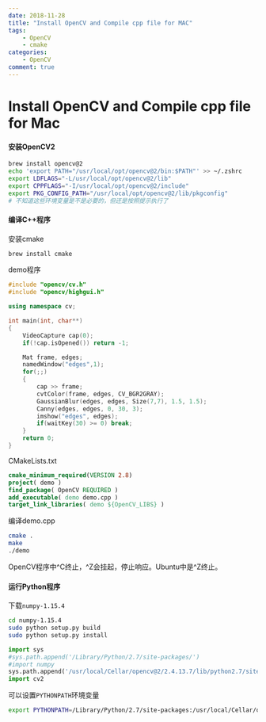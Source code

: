 ```yaml
---
date: 2018-11-28
title: "Install OpenCV and Compile cpp file for MAC"
tags:
    - OpenCV
    - cmake
categories:
    - OpenCV
comment: true
---
```


# Install OpenCV and Compile cpp file for Mac

#### 安装OpenCV2

```bash
brew install opencv@2
echo 'export PATH="/usr/local/opt/opencv@2/bin:$PATH"' >> ~/.zshrc
export LDFLAGS="-L/usr/local/opt/opencv@2/lib"
export CPPFLAGS="-I/usr/local/opt/opencv@2/include"
export PKG_CONFIG_PATH="/usr/local/opt/opencv@2/lib/pkgconfig"
# 不知道这些环境变量是不是必要的，但还是按照提示执行了
```

#### 编译C++程序

安装cmake

```bash
brew install cmake
```

demo程序

```c++
#include "opencv/cv.h"
#include "opencv/highgui.h"

using namespace cv;

int main(int, char**)
{
    VideoCapture cap(0);
    if(!cap.isOpened()) return -1;

    Mat frame, edges;
    namedWindow("edges",1);
    for(;;)
    {
        cap >> frame;
        cvtColor(frame, edges, CV_BGR2GRAY);
        GaussianBlur(edges, edges, Size(7,7), 1.5, 1.5);
        Canny(edges, edges, 0, 30, 3);
        imshow("edges", edges);
        if(waitKey(30) >= 0) break;
    }
    return 0;
}
```

CMakeLists.txt

```cmake
cmake_minimum_required(VERSION 2.8)
project( demo )
find_package( OpenCV REQUIRED )
add_executable( demo demo.cpp )
target_link_libraries( demo ${OpenCV_LIBS} )
```

编译demo.cpp

```bash
cmake .
make
./demo
```

OpenCV程序中\^C终止，\^Z会挂起，停止响应。Ubuntu中是\^Z终止。

#### 运行Python程序

下载`numpy-1.15.4`

```bash
cd numpy-1.15.4
sudo python setup.py build
sudo python setup.py install
```



```python
import sys
#sys.path.append('/Library/Python/2.7/site-packages/')
#import numpy
sys.path.append('/usr/local/Cellar/opencv@2/2.4.13.7/lib/python2.7/site-packages')
import cv2
```
可以设置`PYTHONPATH`环境变量
```bash
export PYTHONPATH=/Library/Python/2.7/site-packages:/usr/local/Cellar/opencv@2/2.4.13.7/lib/python2.7/site-packages:$PYTHONPATH
```


